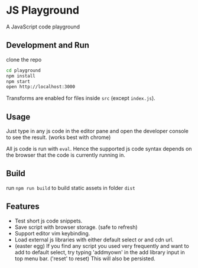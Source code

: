 # JS Playground

A JavaScript code playground

## Development and Run

clone the repo

```bash
cd playground
npm install
npm start
open http://localhost:3000
```

Transforms are enabled for files inside `src` (except `index.js`).

## Usage

Just type in any js code in the editor pane and open the developer console to see
the result. (works best with chrome)

All js code is run with `eval`. Hence the supported js code syntax depends on the
browser that the code is currently running in.

## Build

run `npm run build` to build static assets in folder `dist`

## Features

+ Test short js code snippets.
+ Save script with browser storage. (safe to refresh)
+ Support editor vim keybinding.
+ Load external js libraries with either default select or and cdn url.
+ (easter egg) If you find any script you used very frequently and want to add to default select,
try typing 'addmyown' in the add library input in top menu bar. ('reset' to reset) This will also be persisted.
